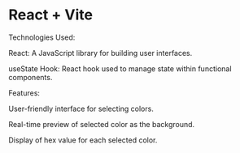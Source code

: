 # React + Vite

Technologies Used:

  React: A JavaScript library for building user interfaces.
  
  useState Hook: React hook used to manage state within functional components.
  
Features:

  User-friendly interface for selecting colors.
  
  Real-time preview of selected color as the background.
  
  Display of hex value for each selected color.
